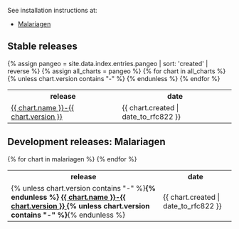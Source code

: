 <html>
<body>

<p>See installation instructions at:</p>

<ul>
<li><a href="https://slejdops.github.io/helm-charts/">Malariagen</a></li>
</ul>

<h2>Stable releases</h2>
{% assign pangeo = site.data.index.entries.pangeo | sort: 'created' | reverse %}
{% assign all_charts = pangeo %}
<table>
  <tr>
    <th>release</th>
    <th>date</th>
  </tr>
  {% for chart in all_charts %}
    {% unless chart.version contains "-" %}
    <tr>
      <td>
      <a href="{{ chart.urls[0] }}">
          {{ chart.name }}-{{ chart.version }}
      </a>
      </td>
      <td>
      <span class='date'>{{ chart.created | date_to_rfc822 }}</span>
      </td>
    </tr>
    {% endunless %}
  {% endfor %}
</table>

<h2>Development releases: Malariagen</h2>
<table>
  <tr>
    <th>release</th>
    <th>date</th>
  </tr>
  {% for chart in malariagen %}
    <tr>
      <td>
      {% unless chart.version contains "-" %}<b>{% endunless %}
      <a href="{{ chart.urls[0] }}">
          {{ chart.name }}-{{ chart.version }}
      </a>
      {% unless chart.version contains "-" %}</b>{% endunless %}
      </td>
      <td>
      <span class='date'>{{ chart.created | date_to_rfc822 }}</span>
      </td>
    </tr>
  {% endfor %}
</table>
</body>
</html>
